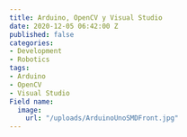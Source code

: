 ```yaml
---
title: Arduino, OpenCV y Visual Studio
date: 2020-12-05 06:42:00 Z
published: false
categories:
- Development
- Robotics
tags:
- Arduino
- OpenCV
- Visual Studio
Field name:
  image:
    url: "/uploads/ArduinoUnoSMDFront.jpg"
---
```


<div>
    <script>
        $(function() {
            console.log('dom ready');
            $("meta[name='twitter:card']").attr('content', 'summary_large_image')
            $("meta[name='twitter:image']").attr('content', 'https://greentwip.xyz/uploads/ArduinoUnoSMDFront.jpg')

        });
    </script>
</div>
![ArduinoUnoSMDFront.jpg](/uploads/ArduinoUnoSMDFront.jpg)
¿Nunca te has preguntado que podrías hacer con un semiconductor si tuvieras la oportunidad de cambiar el código fuente a tu antojo?

Bueno, pues con Arduino esto es una opción muy real. Arduino es un sistema de tarjetas de hardware abierto, dispositivos embebidos, que te permiten, mediante sus pines de entrada y salida, crear circuitos eléctricos con una facilidad increíble.

En este post vamos a averiguar cómo podemos comunicarnos con Arduino mediante simple comunicación serial. No vamos a adentrarnos en cómo está hecha la biblioteca que usamos para comunicarnos ni tampoco vamos a indagar dentro del sistema de UI que usaremos.

Puedes descargar el proyecto completo desde aquí.

Utilizaremos:

Visual Studio 2019
OpenCV 3.4.1 (compilamos desde la fuente)
[SerialPort](https://github.com/manashmandal/SerialPort) de manashmandal
[cvui](https://dovyski.github.io/cvui/) de dovyski

Podría hacer una lista larga acerca de cómo compilar con CMake, pero por ahora basta y sobra con descargar el proyecto y prestar atención en cada una de las partes del código. 

Si no quieres seguirte todo el post porque estás ansioso y sólo quieres ver el programa en ejecución pues bien, adelante, únicamente abre Arduino_GUI.sln, compila y ejecuta, tardará tal vez algunos cuantos bastantes minutos en compilar todo OpenCV pero estará bien, no olvides cambiar el puerto COM al que se ajuste a tu máquina.


Es importante que a la hora de compilar los sketches cambies la tarjeta Arduino a la que corresponde según tu modelo. Esto se hace desde acá:

![board.png](/uploads/board.png)

La línea más importante tal vez es
```
const char* portName = "\\\\.\\COM4";
```

El formato es extraño, ni yo sé por qué tiene tantas diagonales, lo importante es la parte final, hay que cambiar de
```
COM4
```
Al puerto que visualices en los dispositivos de sistema una vez te hayas instalado todo lo necesario para tu Arduino.

Tenemos de entrada un puntero inteligente, es lo mismo que un puntero sólo que la memoria se maneja de manera automática y por un sistema de referencias *demasiado complicado de explicar* pero fácil de entender.

```
std::shared_ptr<SerialPort> arduino;
```

Ese lo instanciamos por acá:

```
arduino = std::make_shared<SerialPort>(portName);
```

Una vez inicializada la conexión se llama a la función de cvui de inicialización con el nombre de nuestra ventana:

```
cvui::init(WINDOW_NAME, 20);
```

Y más delante la creamos con:

```
cv::namedWindow(WINDOW_NAME, CV_WINDOW_AUTOSIZE);
```

La parte más relevante del código que sigue tal vez sea:

```

		cvui::text(frame, 40, 40, "Click para comunicarse con Arduino");

		if (cvui::button(frame, 300, 80, "Encender")) {
			const char* sendString = "ON\n";
			bool hasWritten = arduino->writeSerialPort(sendString, DATA_LENGTH);
			if (hasWritten) std::cout << "Datos escritos correctamente" << std::endl;
			else std::cerr << "Datos no escritos" << std::endl;
		}


		if (cvui::button(frame, 300, 140, "Apagar")) {
			const char* sendString = "OFF\n";
			bool hasWritten = arduino->writeSerialPort(sendString, DATA_LENGTH);
			if (hasWritten) std::cout << "Datos escritos correctamente" << std::endl;
			else std::cerr << "Datos no escritos" << std::endl;
		}
```

Pues allí creamos la conexión de escritura a nuestro Arduino.

```
cvui::button(frame, 300, 80, "Encender")
```

Es verdadero si ha recibido un click, se crea a través de la matriz con la dimensión especificada, 300 y 80 son las coordenadas "X" y "Y" respectivamente y lo que sigue es simplemente la etiqueta o texto que contiene el botón.

Al sketch de Arduino le tenemos que mandar una cadena de texto con terminación \n porque representa un salto de línea que será posteriormente leído con:

```
  if (Serial.available() > 0){
    receivedString = Serial.readStringUntil('\n');
  }
```

Para enviarle la string tenemos que utilizar la función de SerialPort donde especificamos un tamaño máximo de buffer de tamaño DATA_LENGTH, nuestras strings no podrán ser más grandes que eso, a no ser que lo definamos de otra manera. De todas formas no se necesitan tantos datos para esta clase de dispositivos embebidos.

```
const char* sendString = "ON\n";
bool hasWritten = arduino->writeSerialPort(sendString, DATA_LENGTH);
```

Con eso encendemos el led.

Luego en el sketch:

```
  if (receivedString.equals("ON")) {
    digitalWrite(led, HIGH);
    Serial.print("ON");
    delay(DELAY_TIME);
  }
  else if (receivedString.equals("OFF")) {
    digitalWrite(led, LOW);
    Serial.print("OFF");
    delay(DELAY_TIME);
  }
```

Verifica las strings enviadas y asigna un valor HIGH al led especificado, definido como 13, el led que contiene la tablilla.

```
#define led 13
```

HIGH es encendido como sabrás si al menos te has leído algo sobre Arduino.

Finalmente le devolvemos la ejecución a la interfaz gráfica de OpenCV con lo siguiente:

```
Serial.print("ON");
```

Es necesario agregar un delay para que el código no envíe más de una vez el contenido "ON", esto es por diseño ya que la velocidad de procesamiento de Arduino puede resultar un tanto molesta y ejecutar más de una vez la misma línea de código al realizar las lecturas desde el puerto serial.

Finalmente, se lee desde la interfaz de OpenCV el valor enviado por Arduino.

```
int hasRead = arduino->readSerialPort(receivedString, DATA_LENGTH);
```


